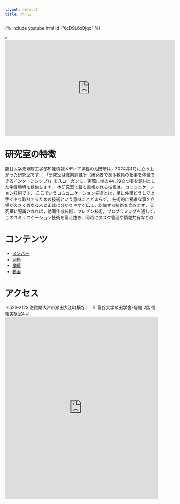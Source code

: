 ```yaml
---
layout: default
title: ホーム
---
```


{% include youtube.html id="0cD9L6xOjqo" %}

#<iframe width="560" height="315" src="https://www.youtube.com/embed/0cD9L6xOjqo?si=l3C0iSvhKny6mAOQ" title="YouTube video player" frameborder="0" allow="accelerometer; autoplay; clipboard-write; encrypted-media; gyroscope; picture-in-picture; web-share" referrerpolicy="strict-origin-when-cross-origin" allowfullscreen></iframe>

# 研究室の特徴
龍谷大学先端理工学部知能情報メディア課程の池田研は，2024年4月に立ち上がった研究室です．
「研究室は職業訓練所（研究者である教員の仕事を体験できるインターンシップ）」をスローガンに，実際に世の中に役立つ事を題材とした学習環境を提供します．
本研究室で最も重視される技術は，コミュニケーション技術です．
ここでいうコミュニケーション技術とは，単に仲間どうしで上手くやり取りするための技術という意味にとどまらず，
技術的に複雑な事を立場が大きく異なる人に正確に分かりやすく伝え，認識する技術を含みます．
研究室に配属されれば，動画作成技術，プレゼン技術，プログラミングを通して，このコミュニケーション技術を鍛え抜き，同時にタスク管理や情報共有などの

# コンテンツ
- [メンバー](members.html)
- [活動](activities.html)
- [業績](publications.html)
- [動画](https://www.youtube.com/@ikeda-lab)

# アクセス
〒520-2123 滋賀県大津市瀬田大江町横谷１−５
龍谷大学瀬田学舎7号館 2階 情報実験室4
#<iframe src="https://www.google.com/maps/embed?pb=!1m18!1m12!1m3!1d658.4277631098296!2d135.93914937338005!3d34.96287331777708!2m3!1f0!2f0!3f0!3m2!1i1024!2i768!4f13.1!3m3!1m2!1s0x60016d91df3d711d%3A0xa7277a08f375708b!2z6b6N6LC35aSn5a2mIOeArOeUsOOCreODo-ODs-ODkeOCuSA35Y-36aSo!5e0!3m2!1sja!2sjp!4v1711957072822!5m2!1sja!2sjp" width="100%" height="600" style="border:0;" allowfullscreen="" loading="lazy" referrerpolicy="no-referrer-when-downgrade"></iframe>

